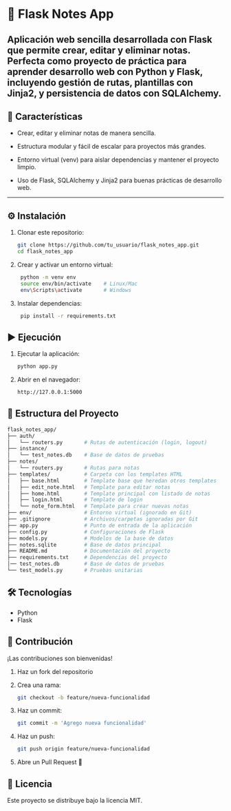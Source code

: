 # 📝 Flask Notes App  

Aplicación web sencilla desarrollada con Flask que permite crear, editar y eliminar notas.
Perfecta como proyecto de práctica para aprender desarrollo web con Python y Flask, incluyendo gestión de rutas, plantillas con Jinja2, y persistencia de datos con SQLAlchemy.
---

## 🚀 Características  
- Crear, editar y eliminar notas de manera sencilla.

- Estructura modular y fácil de escalar para proyectos más grandes.

- Entorno virtual (venv) para aislar dependencias y mantener el proyecto limpio.

- Uso de Flask, SQLAlchemy y Jinja2 para buenas prácticas de desarrollo web.
---

## ⚙️ Instalación  

1. Clonar este repositorio:  
   ```bash
   git clone https://github.com/tu_usuario/flask_notes_app.git
   cd flask_notes_app

2. Crear y activar un entorno virtual:
   ```bash
    python -m venv env
    source env/bin/activate    # Linux/Mac
    env\Scripts\activate       # Windows

3. Instalar dependencias:
   ```bash
    pip install -r requirements.txt

## ▶️ Ejecución

1. Ejecutar la aplicación:
   ```bash
   python app.py

3. Abrir en el navegador:
   ```bash
   http://127.0.0.1:5000

## 📂 Estructura del Proyecto
   ```bash
   flask_notes_app/
   ├── auth/
   │   └── routers.py       # Rutas de autenticación (login, logout)
   ├── instance/
   │   └── test_notes.db    # Base de datos de pruebas
   ├── notes/
   │   └── routers.py       # Rutas para notas
   ├── templates/           # Carpeta con los templates HTML
   │   ├── base.html        # Template base que heredan otros templates
   │   ├── edit_note.html   # Template para editar notas
   │   ├── home.html        # Template principal con listado de notas
   │   ├── login.html       # Template de login
   │   └── note_form.html   # Template para crear nuevas notas
   ├── env/                 # Entorno virtual (ignorado en Git)
   ├── .gitignore           # Archivos/carpetas ignoradas por Git
   ├── app.py               # Punto de entrada de la aplicación
   ├── config.py            # Configuraciones de Flask
   ├── models.py            # Modelos de la base de datos
   ├── notes.sqlite         # Base de datos principal
   ├── README.md            # Documentación del proyecto
   ├── requirements.txt     # Dependencias del proyecto
   │── test_notes.db        # Base de datos de pruebas
   └── test_models.py       # Pruebas unitarias
   ```

## 🛠️ Tecnologías

- Python  
- Flask  

## 🤝 Contribución
¡Las contribuciones son bienvenidas!

1. Haz un fork del repositorio

2. Crea una rama:
   ```bash
   git checkout -b feature/nueva-funcionalidad

3. Haz un commit:
   ```bash
   git commit -m 'Agrego nueva funcionalidad'

4. Haz un push:
   ```bash
   git push origin feature/nueva-funcionalidad

5. Abre un Pull Request 🚀

## 📄 Licencia
Este proyecto se distribuye bajo la licencia MIT.





